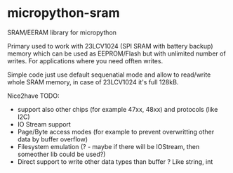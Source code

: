 # micropython-sram
SRAM/EERAM library for micropython

Primary used to work with 23LCV1024 (SPI SRAM with battery backup) memory which can be used as EEPROM/Flash but with unlimited number of writes. For applications where you need offten writes.


Simple code just use default sequenatial mode and allow to read/write whole SRAM memory, in case of 23LCV1024 it's full 128kB.

Nice2have TODO:
  - support also other chips (for example 47xx, 48xx) and protocols (like I2C)
  - IO Stream support
  - Page/Byte access modes (for example to prevent overwritting other data by buffer overflow)
  - Filesystem emulation (? - maybe if there will be IOStream, then someother lib could be used?)
  - Direct support to write other data types than buffer ? Like string, int

